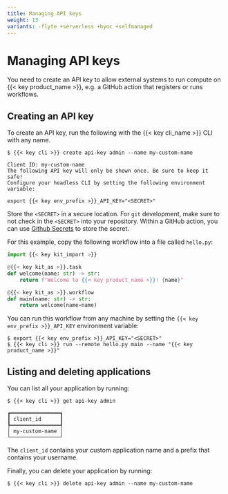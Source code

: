 ```yaml
---
title: Managing API keys
weight: 13
variants: -flyte +serverless +byoc +selfmanaged
---
```


# Managing API keys

You need to create an API key to allow external systems to run compute
on {{< key product_name >}}, e.g. a GitHub action that registers or runs workflows.

## Creating an API key

To create an API key, run the following with the {{< key cli_name >}} CLI with any name.

```shell
$ {{< key cli >}} create api-key admin --name my-custom-name

Client ID: my-custom-name
The following API key will only be shown once. Be sure to keep it safe!
Configure your headless CLI by setting the following environment variable:

export {{< key env_prefix >}}_API_KEY="<SECRET>"
```

Store the `<SECRET>` in a secure location. For `git` development, make sure to not check in the `<SECRET>` into your repository.
Within a GitHub action, you can use [Github Secrets](https://docs.github.com/en/actions/security-guides/using-secrets-in-github-actions) to store the secret.

For this example, copy the following workflow into a file called `hello.py`:

```python
import {{< key kit_import >}}

@{{< key kit_as >}}.task
def welcome(name: str) -> str:
    return f"Welcome to {{< key product_name >}}! {name}"

@{{< key kit_as >}}.workflow
def main(name: str) -> str:
    return welcome(name=name)
```

You can run this workflow from any machine by setting the `{{< key env_prefix >}}_API_KEY`
environment variable:

```shell
$ export {{< key env_prefix >}}_API_KEY="<SECRET>"
$ {{< key cli >}} run --remote hello.py main --name "{{< key product_name >}}"
```

## Listing and deleting applications

You can list all your application by running:

```shell
$ {{< key cli >}} get api-key admin
```

```shell
┏━━━━━━━━━━━━━━━━┓
┃ client_id      ┃
┡━━━━━━━━━━━━━━━━┩
│ my-custom-name │
└────────────────┘
```

The `client_id` contains your custom application name and a prefix that contains your
username.

Finally, you can delete your application by running:

```shell
$ {{< key cli >}} delete api-key admin --name my-custom-name
```
